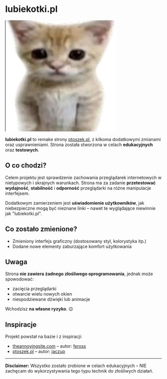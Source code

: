 # lubiekotki.pl
![lubiekotki.pl](./media/images/icon.jpg)


**lubiekotki.pl** to remake strony [ptoszek.pl](https://ptoszek.pl), z kilkoma dodatkowymi zmianami oraz usprawnieniami. Strona została stworzona w celach **edukacyjnych** oraz **testowych**.

## O co chodzi?

Celem projektu jest sprawdzenie zachowania przeglądarek internetowych w nietypowych i skrajnych warunkach. Strona ma za zadanie **przetestować wydajność**, **stabilność** i **odporność** przeglądarki na różne manipulacje interfejsem.

Dodatkowym zamierzeniem jest **uświadomienie użytkowników**, jak niebezpieczne mogą być nieznane linki – nawet te wyglądające niewinnie jak "lubiekotki.pl".

## Co zostało zmienione?

- Zmieniony interfejs graficzny (dostosowany styl, kolorystyka itp.)
- Dodane nowe elementy zaburzające komfort użytkowania

## Uwaga

Strona **nie zawiera żadnego złośliwego oprogramowania**, jednak może spowodować:
- zacięcia przeglądarki
- otwarcie wielu nowych okien
- niespodziewane dźwięki lub animacje

Wchodzisz **na własne ryzyko**. 😉

## Inspiracje

Projekt powstał na bazie i z inspiracji:

- [theannoyingsite.com](https://github.com/feross/TheAnnoyingSite) – autor: [feross](https://github.com/feross)
- [ptoszek.pl](https://github.com/jaczup/ptoszek.pl) – autor: [jaczup](https://github.com/jaczup)

---

**Disclaimer:** Wszystko zostało zrobione w celach edukacyjnych – NIE zachęcam do wykorzystywania tego typu technik do złośliwych działań.
